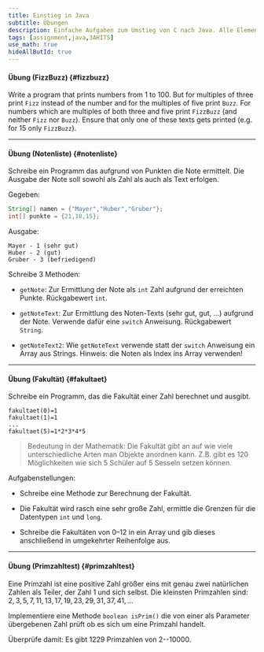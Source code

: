 ```yaml
---
title: Einstieg in Java
subtitle: Übungen
description: Einfache Aufgaben zum Umstieg von C nach Java. Alle Elemente static public.
tags: [assignment,java,3AHITS]
use_math: true
hideAllButId: true
---
```


#### **Übung (FizzBuzz)** {#fizzbuzz}

Write a program that prints numbers from 1 to 100. But for multiples of three print `Fizz` instead of the number and for the multiples of five print `Buzz`.  For numbers which are multiples of both three and five print `FizzBuzz` (and neither `Fizz` nor `Buzz`). Ensure  that only one of these texts gets printed (e.g. for 15 only `FizzBuzz`).

---



#### **Übung (Notenliste)** {#notenliste}

Schreibe ein Programm das aufgrund von Punkten die Note ermittelt.
Die Ausgabe der Note soll sowohl als Zahl als auch als Text erfolgen.

Gegeben:

```java
String[] namen = {"Mayer","Huber","Gruber"};
int[] punkte = {21,18,15};
```

Ausgabe:

```
Mayer - 1 (sehr gut)
Huber - 2 (gut)
Gruber - 3 (befriedigend)
```

Schreibe 3 Methoden:

- `getNote`: Zur Ermittlung der Note als `int` Zahl aufgrund der erreichten Punkte. Rückgabewert `int`.
- `getNoteText`: Zur Ermittlung des Noten-Texts (sehr gut, gut, ...) aufgrund der Note. Verwende dafür eine `switch` Anweisung. Rückgabewert `String`.

- `getNoteText2`: Wie `getNoteText` verwende statt der `switch` Anweisung ein Array aus Strings.
Hinweis: die Noten als Index ins Array verwenden!


---



#### **Übung (Fakultät)** {#fakultaet}

Schreibe ein Programm, das die Fakultät einer Zahl berechnet und ausgibt.

```
fakultaet(0)=1
fakultaet(1)=1
...
fakultaet(5)=1*2*3*4*5
```

>  Bedeutung in der Mathematik: Die Fakultät gibt an auf wie viele unterschiedliche Arten man Objekte anordnen kann.
> Z.B. gibt es 120 Möglichkeiten wie sich 5 Schüler auf 5 Sesseln setzen können.

Aufgabenstellungen:

- Schreibe eine Methode zur Berechnung der Fakultät.

- Die Fakultät wird rasch eine sehr große Zahl, ermittle die Grenzen für die Datentypen `int` und `long`.
- Schreibe die Fakultäten von 0–12 in ein Array und gib dieses anschließend in umgekehrter Reihenfolge aus.

---



#### **Übung (Primzahltest)** {#primzahltest}

Eine Primzahl ist eine positive Zahl größer eins mit genau zwei natürlichen Zahlen als Teiler, der Zahl 1 und sich selbst. Die kleinsten Primzahlen sind: $2, 3, 5, 7, 11, 13, 17, 19, 23, 29, 31, 37, 41, \ldots$

Implementiere eine Methode `boolean isPrim()` die von einer als Parameter übergebenen Zahl prüft ob es sich um eine Primzahl handelt.

Überprüfe damit: Es gibt 1229 Primzahlen von 2--10000.
